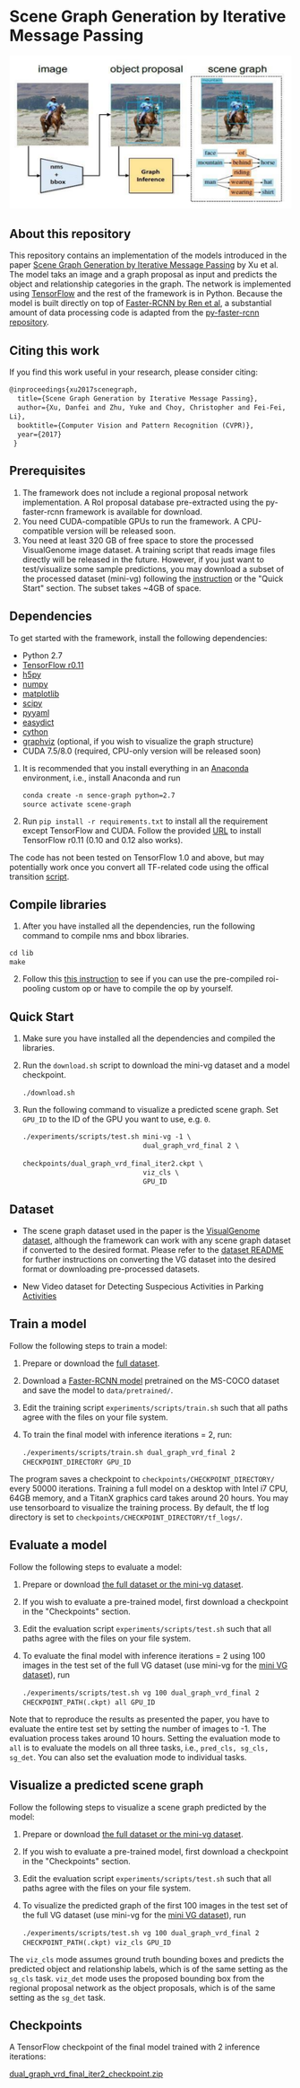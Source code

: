 # Scene Graph Generation by Iterative Message Passing

![Screenshot](Capture.PNG)

## About this repository
This repository contains an implementation of the models introduced in the paper [Scene Graph Generation by Iterative Message Passing](https://arxiv.org/abs/1701.02426) by Xu et al. The model taks an image and a graph proposal as input and predicts the object and relationship categories in the graph. The network  is implemented using [TensorFlow](https://www.tensorflow.org/) and the rest of the framework is in Python. Because the model is built directly on top of [Faster-RCNN by Ren et al](https://arxiv.org/abs/1506.01497), a substantial amount of data processing code is adapted from the [py-faster-rcnn repository](https://github.com/rbgirshick/py-faster-rcnn). 


## Citing this work
If you find this work useful in your research, please consider citing:
```
@inproceedings{xu2017scenegraph,
  title={Scene Graph Generation by Iterative Message Passing},
  author={Xu, Danfei and Zhu, Yuke and Choy, Christopher and Fei-Fei, Li},
  booktitle={Computer Vision and Pattern Recognition (CVPR)},
  year={2017}
 }
```




## Prerequisites
1. The framework does not include a regional proposal network implementation. A RoI proposal database pre-extracted using the py-faster-rcnn framework is available for download.
2. You need CUDA-compatible GPUs to run the framework. A CPU-compatible version will be released soon.
3. You need at least 320 GB of free space to store the processed VisualGenome image dataset. A training script that reads image files directly will be released in the future.
However, if you just want to test/visualize some sample predictions, you may download a subset of the processed dataset (mini-vg) following the [instruction](data_tools/) or the "Quick Start" section. The subset takes ~4GB of space.

## Dependencies
To get started with the framework, install the following dependencies:
- Python 2.7
- [TensorFlow r0.11](https://www.tensorflow.org/versions/r0.11/get_started/os_setup#download-and-setup)
- [h5py](http://www.h5py.org/)
- [numpy](http://www.numpy.org/)
- [matplotlib](http://matplotlib.org/)
- [scipy](https://www.scipy.org/)
- [pyyaml](https://pypi.python.org/pypi/PyYAML)
- [easydict](https://pypi.python.org/pypi/easydict/)
- [cython](http://cython.org/)
- [graphviz](https://pypi.python.org/pypi/graphviz) (optional, if you wish to visualize the graph structure)
- CUDA 7.5/8.0 (required, CPU-only version will be released soon)

1. It is recommended that you install everything in an [Anaconda](https://www.continuum.io/downloads) environment, i.e., install Anaconda and run

    ```
    conda create -n sence-graph python=2.7
    source activate scene-graph
    ```

2. Run `pip install -r requirements.txt` to install all the requirement except TensorFlow and CUDA. Follow the provided [URL](https://www.tensorflow.org/versions/r0.11/get_started/os_setup#download-and-setup) to install TensorFlow r0.11 (0.10 and 0.12 also works).

The code has not been tested on TensorFlow 1.0 and above, but may potentially work once you convert all TF-related code using the offical transition [script](https://www.tensorflow.org/install/migration).

## Compile libraries

1. After you have installed all the dependencies, run the following command to compile nms and bbox libraries.
```
cd lib
make
```

2. Follow this [this instruction](lib/roi_pooling_layer/) to see if you can use the pre-compiled roi-pooling custom op or have to compile the op by yourself.



## Quick Start
1. Make sure you have installed all the dependencies and compiled the libraries.
2. Run the `download.sh` script to download the mini-vg dataset and a model checkpoint.

    `./download.sh`

3. Run the following command to visualize a predicted scene graph. Set `GPU_ID` to the ID of the GPU you want to use, e.g. `0`.

    ```
    ./experiments/scripts/test.sh mini-vg -1 \
                                  dual_graph_vrd_final 2 \
                                  checkpoints/dual_graph_vrd_final_iter2.ckpt \
                                  viz_cls \
                                  GPU_ID
    ```


## Dataset
* The scene graph dataset used in the paper is the [VisualGenome dataset](https://visualgenome.org), although the framework can work with any scene graph dataset if converted to the desired format. Please refer to the [dataset README](data_tools/) for further instructions on converting the VG dataset into the desired format or downloading pre-processed datasets.

* New Video dataset for Detecting Suspecious Activities in Parking [Activities](https://drive.google.com/open?id=15ukidmli_G1F9qS8MLHXvn81DkCGWBlK)


## Train a model
Follow the following steps to train a model:
1. Prepare or download the [full dataset](data_tools/).
2. Download a [Faster-RCNN model](http://cvgl.stanford.edu/scene-graph/dataset/coco_vgg16_faster_rcnn_final.npy) pretrained on the MS-COCO dataset and save the model to `data/pretrained/`.
3. Edit the training script `experiments/scripts/train.sh` such that all paths agree with the files on your file system.
4. To train the final model with inference iterations = 2, run:

   `./experiments/scripts/train.sh dual_graph_vrd_final 2 CHECKPOINT_DIRECTORY GPU_ID`

The program saves a checkpoint to `checkpoints/CHECKPOINT_DIRECTORY/` every 50000 iterations. Training a full model on a desktop with Intel i7 CPU, 64GB memory, and a TitanX graphics card takes around 20 hours. You may use tensorboard to visualize the training process. By default, the tf log directory is set to `checkpoints/CHECKPOINT_DIRECTORY/tf_logs/`.

## Evaluate a model
Follow the following steps to evaluate a model:
1. Prepare or download [the full dataset or the mini-vg dataset](data_tools/).
2. If you wish to evaluate a pre-trained model, first download a checkpoint in the "Checkpoints" section.
3. Edit the evaluation script `experiments/scripts/test.sh` such that all paths agree with the files on your file system.
4. To evaluate the final model with inference iterations = 2 using 100 images in the test set of the full VG dataset (use mini-vg for the [mini VG dataset](data_tools/)), run

    `./experiments/scripts/test.sh vg 100 dual_graph_vrd_final 2 CHECKPOINT_PATH(.ckpt) all GPU_ID`

Note that to reproduce the results as presented the paper, you have to evaluate the entire test set by setting the number of images to -1.
The evaluation process takes around 10 hours. Setting the evaluation mode to `all` is to evaluate the models on all three tasks, i.e., `pred_cls, sg_cls, sg_det`.
You can also set the evaluation mode to individual tasks.

## Visualize a predicted scene graph
Follow the following steps to visualize a scene graph predicted by the model:
1. Prepare or download [the full dataset or the mini-vg dataset](data_tools/).
2. If you wish to evaluate a pre-trained model, first download a checkpoint in the "Checkpoints" section.
3. Edit the evaluation script `experiments/scripts/test.sh` such that all paths agree with the files on your file system.
4. To visualize the predicted graph of the first 100 images in the test set of the full VG dataset (use mini-vg for the [mini VG dataset](data_tools/)), run

    `./experiments/scripts/test.sh vg 100 dual_graph_vrd_final 2 CHECKPOINT_PATH(.ckpt) viz_cls GPU_ID`

The `viz_cls` mode assumes ground truth bounding boxes and predicts the predicted object and relationship labels, which is of the same setting as the `sg_cls` task. 
`viz_det` mode uses the proposed bounding box from the regional proposal network as the object proposals, which is of the same setting as the `sg_det` task.

## Checkpoints
A TensorFlow checkpoint of the final model trained with 2 inference iterations:

[dual_graph_vrd_final_iter2_checkpoint.zip](http://cvgl.stanford.edu/scene-graph/checkpoints/dual_graph_vrd_final_iter2_checkpoint.zip)


